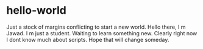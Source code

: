 # hello-world
Just a stock of margins conflicting to start a new world.
Hello there,
I m Jawad. I m just a student. Waiting to learn something new. Clearly right now I dont know much about scripts. Hope that will change someday.
